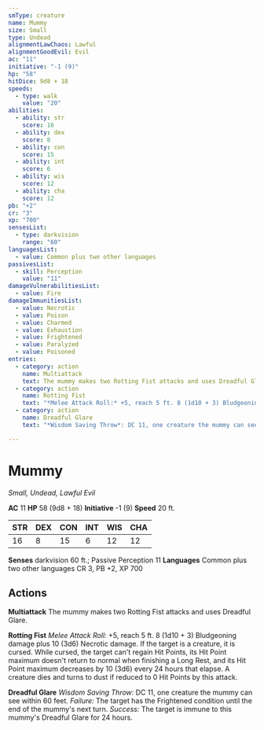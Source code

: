 ```yaml
---
smType: creature
name: Mummy
size: Small
type: Undead
alignmentLawChaos: Lawful
alignmentGoodEvil: Evil
ac: "11"
initiative: "-1 (9)"
hp: "58"
hitDice: 9d8 + 18
speeds:
  - type: walk
    value: "20"
abilities:
  - ability: str
    score: 16
  - ability: dex
    score: 8
  - ability: con
    score: 15
  - ability: int
    score: 6
  - ability: wis
    score: 12
  - ability: cha
    score: 12
pb: "+2"
cr: "3"
xp: "700"
sensesList:
  - type: darkvision
    range: "60"
languagesList:
  - value: Common plus two other languages
passivesList:
  - skill: Perception
    value: "11"
damageVulnerabilitiesList:
  - value: Fire
damageImmunitiesList:
  - value: Necrotic
  - value: Poison
  - value: Charmed
  - value: Exhaustion
  - value: Frightened
  - value: Paralyzed
  - value: Poisoned
entries:
  - category: action
    name: Multiattack
    text: The mummy makes two Rotting Fist attacks and uses Dreadful Glare.
  - category: action
    name: Rotting Fist
    text: "*Melee Attack Roll:* +5, reach 5 ft. 8 (1d10 + 3) Bludgeoning damage plus 10 (3d6) Necrotic damage. If the target is a creature, it is cursed. While cursed, the target can't regain Hit Points, its Hit Point maximum doesn't return to normal when finishing a Long Rest, and its Hit Point maximum decreases by 10 (3d6) every 24 hours that elapse. A creature dies and turns to dust if reduced to 0 Hit Points by this attack."
  - category: action
    name: Dreadful Glare
    text: "*Wisdom Saving Throw*: DC 11, one creature the mummy can see within 60 feet. *Failure:*  The target has the Frightened condition until the end of the mummy's next turn. *Success:*  The target is immune to this mummy's Dreadful Glare for 24 hours."

---
```


# Mummy
*Small, Undead, Lawful Evil*

**AC** 11
**HP** 58 (9d8 + 18)
**Initiative** -1 (9)
**Speed** 20 ft.

| STR | DEX | CON | INT | WIS | CHA |
| --- | --- | --- | --- | --- | --- |
| 16 | 8 | 15 | 6 | 12 | 12 |

**Senses** darkvision 60 ft.; Passive Perception 11
**Languages** Common plus two other languages
CR 3, PB +2, XP 700

## Actions

**Multiattack**
The mummy makes two Rotting Fist attacks and uses Dreadful Glare.

**Rotting Fist**
*Melee Attack Roll:* +5, reach 5 ft. 8 (1d10 + 3) Bludgeoning damage plus 10 (3d6) Necrotic damage. If the target is a creature, it is cursed. While cursed, the target can't regain Hit Points, its Hit Point maximum doesn't return to normal when finishing a Long Rest, and its Hit Point maximum decreases by 10 (3d6) every 24 hours that elapse. A creature dies and turns to dust if reduced to 0 Hit Points by this attack.

**Dreadful Glare**
*Wisdom Saving Throw*: DC 11, one creature the mummy can see within 60 feet. *Failure:*  The target has the Frightened condition until the end of the mummy's next turn. *Success:*  The target is immune to this mummy's Dreadful Glare for 24 hours.
